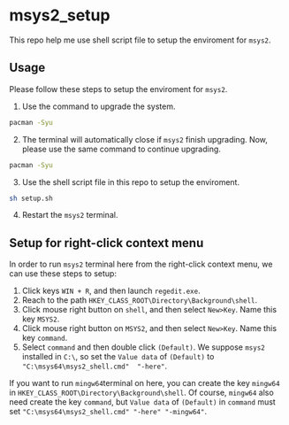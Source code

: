 # msys2_setup
This repo help me use shell script file to setup the enviroment for `msys2`.

## Usage
Please follow these steps to setup the enviroment for `msys2`.
1. Use the command to upgrade the system.
```sh
pacman -Syu
```
2. The terminal will automatically close if `msys2` finish upgrading. Now, please use the same command to continue upgrading.
```sh
pacman -Syu
```
3. Use the shell script file in this repo to setup the enviroment.
```sh
sh setup.sh
```
4. Restart the `msys2` terminal.

## Setup for right-click context menu
In order to run `msys2` terminal here from the right-click context menu, we can use these steps to setup:
1. Click keys `WIN + R`, and then launch `regedit.exe`.
2. Reach to the path `HKEY_CLASS_ROOT\Directory\Background\shell`.
3. Click mouse right button on `shell`, and then select `New>Key`. Name this key `MSYS2`.
4. Click mouse right button on `MSYS2`, and then select `New>Key`. Name this key `command`.
5. Select `command` and then double click `(Default)`. We suppose `msys2` installed in `C:\`, so set the `Value data` of `(Default)` to `"C:\msys64\msys2_shell.cmd"  "-here"`.

If you want to run `mingw64`terminal on here, you can create the key `mingw64` in `HKEY_CLASS_ROOT\Directory\Background\shell`. Of course, `mingw64` also need create the key `command`, but `Value data` of `(Default)` in `command` must set `"C:\msys64\msys2_shell.cmd" "-here" "-mingw64"`.
